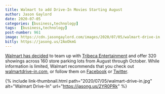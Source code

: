 ```yaml
---
title: Walmart to add Drive-In Movies Starting August
author: Jason Gaylord
date: 2020-07-05
categories: [business,technology]
tags:  [business,technology]
post-number: 961
image: https://cdn.jasongaylord.com/images/2020/07/05/walmart-drive-in.jpg
bitly: https://jasong.us/2AoOkmG
---
```


[Walmart has decided](https://jasong.us/31CnItw) to team up with [Tribeca Entertainment](https://jasong.us/3dWd4Az) and offer 320 showings across 160 store parking lots from August through October. While information is limited, Walmart recommends that you check out [walmartdrive-in.com](https://jasong.us/2YR0PRk), or follow them on [Facebook](https://jasong.us/3gxFXov) or [Twitter](https://jasong.us/38qPtXE).

{% include link-thumbnail.html path="2020/07/05/walmart-drive-in.jpg" alt="Walmart Drive-In" url="https://jasong.us/2YR0PRk" %}